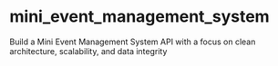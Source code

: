 # mini_event_management_system
Build a Mini Event Management System API with a focus on clean architecture, scalability, and data integrity
